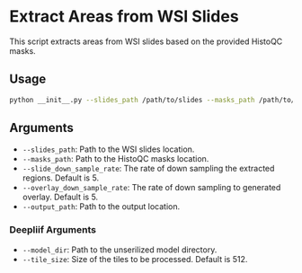 # Extract Areas from WSI Slides

This script extracts areas from WSI slides based on the provided HistoQC masks.

## Usage

```bash
python __init__.py --slides_path /path/to/slides --masks_path /path/to/masks --slide_down_sample_rate 5 --overlay_down_sample_rate 5 --output_path /path/to/output deepliif --model_dir /path/to/model --tile_size 512
```


## Arguments

- `--slides_path`: Path to the WSI slides location.
- `--masks_path`: Path to the HistoQC masks location.
- `--slide_down_sample_rate`: The rate of down sampling the extracted regions. Default is 5.
- `--overlay_down_sample_rate`: The rate of down sampling to generated overlay. Default is 5.
- `--output_path`: Path to the output location.

### Deepliif Arguments

- `--model_dir`: Path to the unserilized model directory.
- `--tile_size`: Size of the tiles to be processed. Default is 512.


